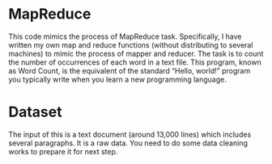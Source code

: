 # MapReduce

This code mimics the process of MapReduce task. Specifically, I have written my own map and reduce functions (without distributing to several machines) to mimic the process of mapper and reducer. The task is to count the number of occurrences of each word in a text file. This program, known as Word Count, is the equivalent of the standard “Hello, world!” program you typically write when you learn a new programming language.

# Dataset
The input of this is a text document (around 13,000 lines) which includes several paragraphs. It is a raw data. You need to do some data cleaning works to prepare it for next step.

